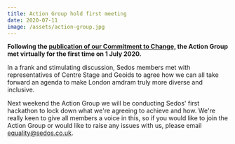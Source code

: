```yaml
---
title: Action Group hold first meeting
date: 2020-07-11
image: /assets/action-group.jpg
---
```

**Following the [publication of our Commitment to Change,](https://sedos.co.uk/news/2020-06-17-black-lives-matter---taking-action) the Action Group met virtually for the first time on 1 July 2020.**

In a frank and stimulating discussion, Sedos members met with representatives of Centre Stage and Geoids to agree how we can all take forward an agenda to make London amdram truly more diverse and inclusive.

Next weekend the Action Group we will be conducting Sedos' first hackathon to lock down what we're agreeing to achieve and how. We're really keen to give all members a voice in this, so if you would like to join the Action Group or would like to raise any issues with us, please email [equality@sedos.co.uk](mailto:equality@sedos.co.uk).
